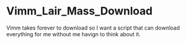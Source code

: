 # Vimm_Lair_Mass_Download
 Vimm takes forever to download so I want a script that can download everything for me without me havign to think about it.
